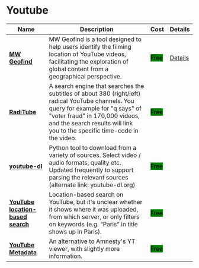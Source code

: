 # Youtube

| Name | Description | Cost | Details |
| --- | --- | --- | --- |
| [**MW Geofind**](https://mattw.io/youtube-geofind/location) | MW Geofind is a tool designed to help users identify the filming location of YouTube videos, facilitating the exploration of global content from a geographical perspective. | <mark style="background-color:green;">Free</mark> | [Details](../../tools/mw-geofind/README.md) |
| [**RadiTube**](https://tool.raditube.com/) | A search engine that searches the subtitles of about 380 (right/left) radical YouTube channels. You query for example for "q says" of "voter fraud" in 170,000 videos, and the search results will link you to the specific time-code in the video. | <mark style="background-color:green;">Free</mark> |  |
| [**youtube-dl**](http://rg3.github.io/youtube-dl/) | Python tool to download from a variety of sources. Select video / audio formats, quality etc. Updated frequently to support parsing the relevant sources (alternate link: youtube-dl.org) | <mark style="background-color:green;">Free</mark> |  |
| [**YouTube location-based search**](http://youtube.github.io/geo-search-tool/search.html) | Location-based search on YouTube, but it's unclear whether it shows where it was uploaded, from which server, or only filters on keywords (e.g. “Paris” in title shows up in Paris). | <mark style="background-color:green;">Free</mark> |  |
| [**YouTube Metadata**](https://mattw.io/youtube-metadata/) | An alternative to Amnesty's YT viewer, with slightly more information. | <mark style="background-color:green;">Free</mark> |  |